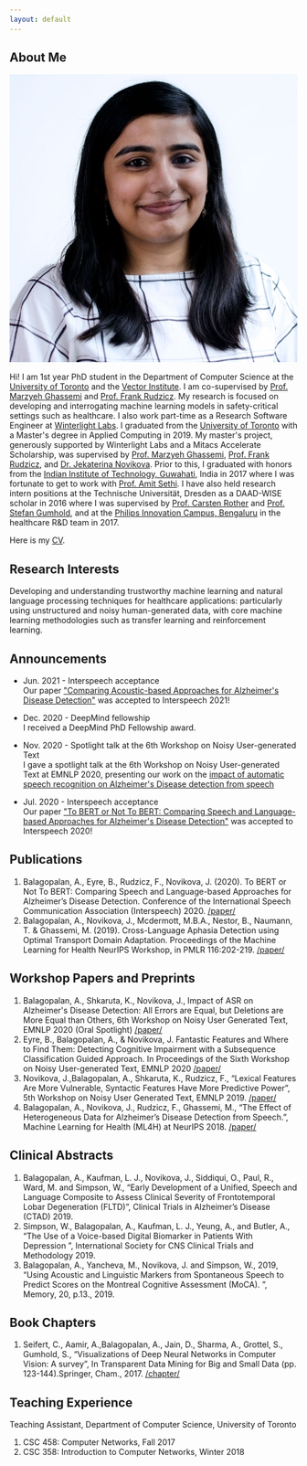 ```yaml
---
layout: default
---
```


## About Me

<img class="profile-picture" src="website_image.jpg">

Hi! I am 1st year PhD student in the Department of Computer Science at the [University of Toronto](https://www.utoronto.ca/) and the [Vector Institute](https://vectorinstitute.ai/). I am co-supervised by [Prof. Marzyeh Ghassemi](http://www.marzyehghassemi.com/profile/) and [Prof. Frank Rudzicz](http://www.cs.toronto.edu/~frank/). My research is focused on developing and interrogating machine learning models in safety-critical settings such as healthcare. I also work part-time as a Research Software Engineer at [Winterlight Labs](https://winterlightlabs.com/). I graduated from the [University of Toronto](https://mscac.utoronto.ca/) with a Master's degree in Applied Computing in 2019. My master's project, generously supported by Winterlight Labs and a Mitacs Accelerate Scholarship, was supervised by [Prof. Marzyeh Ghassemi](http://www.marzyehghassemi.com/profile/), [Prof. Frank Rudzicz](http://www.cs.toronto.edu/~frank/), and [Dr. Jekaterina Novikova](https://jeknov.tumblr.com/). Prior to this, I graduated with honors from the [Indian Institute of Technology, Guwahati](https://www.iitg.ac.in/eee/), India in 2017 where I was fortunate to get to work with [Prof. Amit Sethi](https://www.ee.iitb.ac.in/~asethi/). I have also held research intern positions at the Technische Universität, Dresden as a DAAD-WISE scholar in 2016 where I was supervised by [Prof. Carsten Rother](https://hci.iwr.uni-heidelberg.de/vislearn/people/carsten-rother/) and [Prof. Stefan Gumhold](https://tu-dresden.de/ing/informatik/smt/cgv/die-professur/inhaber-in), and at the [Philips Innovation Campus, Bengaluru](https://www.philips.co.in/a-w/about-philips/philips-innovation-center.html) in the healthcare R&D team in 2017.

Here is my [CV](https://aparna-b.github.io/researcher/resume.pdf).

## Research Interests

Developing and understanding trustworthy machine learning and natural language processing techniques for healthcare
applications: particularly using unstructured and noisy human-generated data, with core machine learning methodologies
such as transfer learning and reinforcement learning.

## Announcements
- Jun. 2021 - Interspeech acceptance  \
Our paper ["Comparing Acoustic-based Approaches for Alzheimer's Disease Detection"](https://arxiv.org/abs/2106.01555) was accepted to Interspeech 2021!

- Dec. 2020 - DeepMind fellowship \
I received a DeepMind PhD Fellowship award.

- Nov. 2020 - Spotlight talk at the 6th Workshop on Noisy User-generated Text  \
I gave a spotlight talk at the 6th Workshop on Noisy User-generated Text at EMNLP 2020, presenting our work on the [impact of automatic speech recognition on Alzheimer's Disease detection from speech](https://www.aclweb.org/anthology/2020.wnut-1.21.pdf) 

- Jul. 2020 - Interspeech acceptance \
Our paper ["To BERT or Not To BERT: Comparing Speech and Language-based Approaches for Alzheimer's Disease Detection"](https://arxiv.org/abs/2008.01551) was accepted to Interspeech 2020!

## Publications
1. Balagopalan, A., Eyre, B., Rudzicz, F., Novikova, J. (2020). To BERT or Not To BERT: Comparing Speech and Language-based Approaches for Alzheimer’s Disease Detection. Conference of the International Speech Communication Association (Interspeech) 2020. [/paper/](https://arxiv.org/abs/2008.01551)
2. Balagopalan, A., Novikova, J., Mcdermott, M.B.A., Nestor, B., Naumann, T. & Ghassemi, M. (2019). Cross-Language Aphasia Detection using Optimal Transport Domain Adaptation. Proceedings of the Machine Learning for Health NeurIPS Workshop, in PMLR 116:202-219. [/paper/](http://proceedings.mlr.press/v116/balagopalan20a/balagopalan20a.pdf)

## Workshop Papers and Preprints
1. Balagopalan, A., Shkaruta, K., Novikova, J., Impact of ASR on Alzheimer's Disease Detection: All Errors are Equal, but Deletions are More Equal than Others, 6th Workshop on Noisy User Generated Text, EMNLP 2020 (Oral Spotlight) [/paper/](https://www.aclweb.org/anthology/2020.wnut-1.21.pdf)
2. Eyre, B., Balagopalan, A., & Novikova, J. Fantastic Features and Where to Find Them: Detecting Cognitive Impairment with a Subsequence Classification Guided Approach. In Proceedings of the Sixth Workshop on Noisy User-generated Text, EMNLP 2020 [/paper/](https://www.aclweb.org/anthology/2020.wnut-1.25.pdf)
3. Novikova, J.,Balagopalan, A., Shkaruta, K.,  Rudzicz, F., “Lexical Features Are More Vulnerable, Syntactic Features Have More Predictive Power”, 5th Workshop on Noisy User Generated Text, EMNLP 2019. [/paper/](https://www.aclweb.org/anthology/D19-5556.pdf)
4. Balagopalan, A., Novikova, J., Rudzicz, F.,  Ghassemi, M., “The Effect of Heterogeneous Data for Alzheimer’s Disease Detection from Speech.”, Machine Learning for Health (ML4H) at NeurIPS 2018. [/paper/](https://arxiv.org/pdf/1811.12254.pdf)


## Clinical Abstracts
1. Balagopalan, A., Kaufman, L. J., Novikova, J., Siddiqui, O., Paul, R., Ward, M. and Simpson, W., “Early Development of a Unified, Speech and Language Composite to Assess Clinical Severity of Frontotemporal Lobar Degeneration (FLTD)”, Clinical Trials in Alzheimer’s Disease (CTAD) 2019.
2. Simpson, W., Balagopalan, A., Kaufman, L. J., Yeung, A., and Butler, A., “The Use of a Voice-based Digital Biomarker in Patients With Depression ”, International Society for CNS Clinical Trials and Methodology 2019.
3. Balagopalan, A., Yancheva, M., Novikova, J. and Simpson, W., 2019, “Using Acoustic and Linguistic Markers from Spontaneous Speech to Predict Scores on the Montreal Cognitive Assessment (MoCA). ”, Memory, 20, p.13., 2019.


## Book Chapters

1. Seifert, C., Aamir, A.,Balagopalan, A., Jain, D., Sharma, A., Grottel, S.,  Gumhold, S., “Visualizations of Deep Neural Networks in Computer Vision:  A survey”, In Transparent Data Mining for Big and Small Data (pp.  123-144).Springer, Cham., 2017. [/chapter/](https://www.springerprofessional.de/en/visualizations-of-deep-neural-networks-in-computer-vision-a-surv/12273622)

## Teaching Experience

Teaching Assistant, Department of Computer Science, University of Toronto
1. CSC 458:  Computer Networks, Fall 2017
2. CSC 358:  Introduction to Computer Networks, Winter 2018
